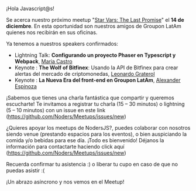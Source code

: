 ¡Hola Javascript@s!

Se acerca nuestro próximo meetup "[Star Vars: The Last Promise](https://www.meetup.com/es-ES/NodersJS/events/239484529/)"  el **14 de diciembre**. En esta oportunidad son nuestros amigos de Groupon LatAm quienes nos recibirán en sus oficinas.

Ya tenemos a nuestros speakers confirmados:

- Lightning Talk: **Configurando un proyecto Phaser en Typescript y Webpack**, [Maria Castro](https://github.com/BlackHarpy)
- Keynote : **The Wolf of Bitfinex**: Usando la API de Bitfinex para crear alertas del mercado de criptomonedas, [Leonardo Graterol](https://github.com/pankas87)
- Keynote : **La Nueva Era del front-end en Groupon LatAm**, [Alexander Espinoza](https://github.com/alexandereb)

¡Sabemos que tienes una charla fantástica que compartir y queremos escucharte! Te invitamos a registrar tu charla (15 – 30 minutos) o lightning (5 – 10 minutos) con un issue en este link (https://github.com/Noders/Meetups/issues/new)

¿Quieres apoyar los meetups de NodersJS?, puedes colaborar con nosotros siendo venue (prestando espacios para los eventos),  o bien auspiciando la comida y/o bebidas para ese día. ¡Todo es bienvenido! Déjanos la información para contactarte haciendo click aquí (https://github.com/Noders/Meetups/issues/new) 

Recuerda confirmar tu asistencia :) o liberar tu cupo en caso de que no puedas asistir :(

¡Un abrazo asíncrono y nos vemos en el Meetup!
